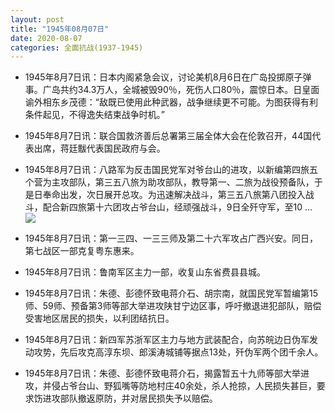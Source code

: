 ```yaml
---
layout: post
title: "1945年08月07日"
date: 2020-08-07
categories: 全面抗战(1937-1945)
---
```


<meta name="referrer" content="no-referrer" />

- 1945年8月7日讯：日本内阁紧急会议，讨论美机8月6日在广岛投掷原子弹事。广岛共约34.3万人，全城被毁90％，死伤人口80％，震惊日本。日皇面谕外相东乡茂德：“敌既已使用此种武器，战争继续更不可能。为图获得有利条件起见，不得逸失结束战争时机。” 

- 1945年8月7日讯：联合国救济善后总署第三届全体大会在伦敦召开，44国代表出席，蒋廷黻代表国民政府与会。 

- 1945年8月7日讯：八路军为反击国民党军对爷台山的进攻，以新编第四旅五个营为主攻部队，第三五八旅为助攻部队，教导第一、二旅为战役预备队，于是日奉命出发，次日展开总攻。为迅速解决战斗，第三五八旅第八团投入战斗，配合新四旅第十六团攻占爷台山，经顽强战斗，9日全歼守军，至10 ... <br/><img src="https://wx4.sinaimg.cn/large/aca367d8ly1ghig9hs58aj20c809z3yl.jpg" />

- 1945年8月7日讯：第一三四、一三三师及第二十六军攻占广西兴安。同日，第七战区一部克复粤东惠来。 

- 1945年8月7日讯：鲁南军区主力一部，收复山东省费县县城。 

- 1945年8月7日讯：朱德、彭德怀致电蒋介石、胡宗南，就国民党军暂编第15师、59师、预备第3师等部大举进攻陕甘宁边区事，呼吁撤退进犯部队，赔偿受害地区居民的损失，以利团结抗日。 

- 1945年8月7日讯：新四军苏浙军区主力与地方武装配合，向苏皖边日伪军发动攻势，先后攻克高淳东坝、郎溪涛城铺等据点13处，歼伪军两个团千余人。 

- 1945年8月7日讯：朱德、彭德怀致电蒋介石，揭露暂五十九师等部大举进攻，并侵占爷台山、野狐嘴等防地村庄40余处，杀人抢掠，人民损失甚巨，要求饬进攻部队撤返原防，并对居民损失予以赔偿。 

